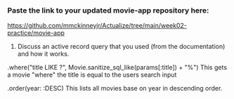 ### Paste the link to your updated movie-app repository here:
https://github.com/mmckinneyjr/Actualize/tree/main/week02-practice/movie-app


1. Discuss an active record query that you used (from the documentation) and how it works.

.where("title LIKE ?", Movie.sanitize_sql_like(params[:title]) + "%")
This gets a movie "where" the title is equal to the users search input

.order(year: :DESC)
This lists all movies base on year in descending order. 